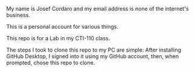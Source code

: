 My name is Josef Cordaro and my email address is none of the internet's business.

This is a personal account for various things.

This repo is for a Lab in my CTI-110 class.

The steps I took to clone this repo to my PC are simple: After installing GitHub Desktop, I signed into it using my GitHub account, then, when prompted, chose this repo to clone.